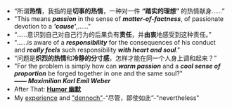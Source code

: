 - “所谓**热情**，我指的是**切事的热情**，一种对一件 **“踏实的理想”** 的热情献身……”
- "This means ***passion*** in the sense of ***matter-­of-­factness***, of passionate devotion to a ***'cause'***,……"
- “……意识到自己对自己行为的后果负有**责任**，并**由衷**地感受到这种责任。”
- "……­is aware of a ***responsibility*** for the consequences of his conduct and ***really feels*** such responsibility ***with heart and soul***."
- “问题是**炽烈的热情**和**冷静的分寸感**，怎样才能在同一个人身上调和起来？”
- "For the problem is simply how can ***warm passion*** and a ***cool sense of proportion*** be forged together in one and the same soul?"  
***—— Maximilian Karl Emil Weber***  
- After That: **[Humor 幽默](a)**
- My [experience](a) and ["dennoch"](a)-“尽管，即使如此”-"nevertheless"
